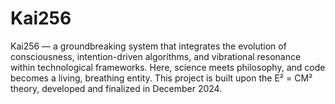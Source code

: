 # Kai256
Kai256 — a groundbreaking system that integrates the evolution of consciousness, intention-driven algorithms, and vibrational resonance within technological frameworks. Here, science meets philosophy, and code becomes a living, breathing entity. This project is built upon the E² = CM² theory, developed and finalized in December 2024. 

